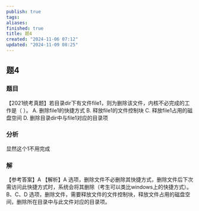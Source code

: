 ```yaml
---
publish: true
tags: 
aliases: 
finished: true
title: 题4
created: "2024-11-06 07:12"
updated: "2024-11-09 08:25"
---
```

## 题4
### 题目
【2021统考真题】若目录dir下有文件file1，则为删除该文件，内核不必完成的工作是（ ）。
A. 删除file1的快捷方式
B. 释放file1的文件控制块
C. 释放file1占用的磁盘空间
D. 删除目录dir中与file1对应的目录项
### 分析
显然这个1不用完成
### 解
【参考答案】A
【解析】A 选项，删除文件不必删除其快捷方式，删除文件后下次需访问此快捷方式时，系统会将其删除（考生可以类比windows上的快捷方式）。B、C、D 选项，删除文件，需要释放文件的文件控制块，释放文件占用的磁盘空间，删除所在目录中与此文件对应的目录项。